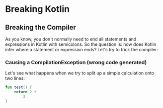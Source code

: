 # Breaking Kotlin



## Breaking the Compiler

As you know, you don't normally need to end all statements and expressions in Kotlin with semicolons. So the question is: how does Kotlin infer where a statement or expression ends? Let's try to trick the compiler:

### Causing a CompilationException (wrong code generated)

Let's see what happens when we try to split up a simple calculation onto two lines:

```kotlin runnable
fun test() {
    return 2 + 
        3
}
```

